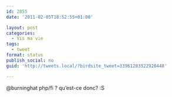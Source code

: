 ```yaml
---
id: 2855
date: '2011-02-05T18:52:55+01:00'

layout: post
categories:
  - Vis ma vie
tags:
  - tweet
format: status
publish_social: no
guid: 'http://tweets.local/?birdsite_tweet=33961283522920448'

---
```


@burninghat php/fi ? qu’est-ce donc? :S